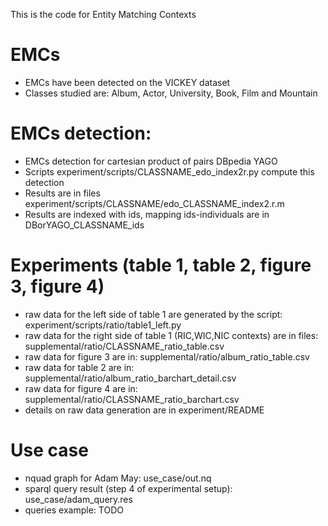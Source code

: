 This is the code for Entity Matching Contexts
 
# EMCs 
- EMCs have been detected on the VICKEY dataset
- Classes studied are: Album, Actor, University, Book, Film and Mountain

# EMCs detection: 
- EMCs detection for cartesian product of pairs DBpedia YAGO
- Scripts experiment/scripts/CLASSNAME\_edo\_index2r.py compute this detection
- Results are in files experiment/scripts/CLASSNAME/edo\_CLASSNAME\_index2.r.m
- Results are indexed with ids, mapping ids-individuals are in DBorYAGO\_CLASSNAME\_ids

# Experiments (table 1, table 2, figure 3, figure 4)
- raw data for the left side of table 1 are generated by the script: experiment/scripts/ratio/table1\_left.py
- raw data for the right side of table 1 (RIC,WIC,NIC contexts) are in files: supplemental/ratio/CLASSNAME\_ratio\_table.csv
- raw data for figure 3 are in: supplemental/ratio/album\_ratio\_table.csv  
- raw data for table 2 are in: supplemental/ratio/album\_ratio\_barchart\_detail.csv
- raw data for figure 4 are in: supplemental/ratio/CLASSNAME\_ratio\_barchart.csv
- details on raw data generation are in experiment/README

# Use case
- nquad graph for Adam May: use\_case/out.nq
- sparql query result (step 4 of experimental setup): use\_case/adam\_query.res
- queries example: TODO

